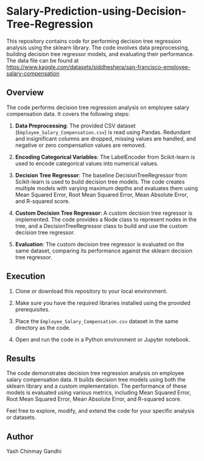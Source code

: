 # Salary-Prediction-using-Decision-Tree-Regression
This repository contains code for performing decision tree regression analysis using the sklearn library. The code involves data preprocessing, building decision tree regressor models, and evaluating their performance.
The data file can be found at https://www.kaggle.com/datasets/siddheshera/san-francisco-employee-salary-compensation

## Overview

The code performs decision tree regression analysis on employee salary compensation data. It covers the following steps:

1. **Data Preprocessing**: The provided CSV dataset (`Employee_Salary_Compensation.csv`) is read using Pandas. Redundant and insignificant columns are dropped, missing values are handled, and negative or zero compensation values are removed.

2. **Encoding Categorical Variables**: The LabelEncoder from Scikit-learn is used to encode categorical values into numerical values.

3. **Decision Tree Regressor**: The baseline DecisionTreeRegressor from Scikit-learn is used to build decision tree models. The code creates multiple models with varying maximum depths and evaluates them using Mean Squared Error, Root Mean Squared Error, Mean Absolute Error, and R-squared score.

4. **Custom Decision Tree Regressor**: A custom decision tree regressor is implemented. The code provides a Node class to represent nodes in the tree, and a DecisionTreeRegressor class to build and use the custom decision tree regressor.

5. **Evaluation**: The custom decision tree regressor is evaluated on the same dataset, comparing its performance against the sklearn decision tree regressor.

## Execution

1. Clone or download this repository to your local environment.

2. Make sure you have the required libraries installed using the provided prerequisites.

3. Place the `Employee_Salary_Compensation.csv` dataset in the same directory as the code.

4. Open and run the code in a Python environment or Jupyter notebook.

## Results

The code demonstrates decision tree regression analysis on employee salary compensation data. It builds decision tree models using both the sklearn library and a custom implementation. The performance of these models is evaluated using various metrics, including Mean Squared Error, Root Mean Squared Error, Mean Absolute Error, and R-squared score.

Feel free to explore, modify, and extend the code for your specific analysis or datasets.

## Author

Yash Chinmay Gandhi
